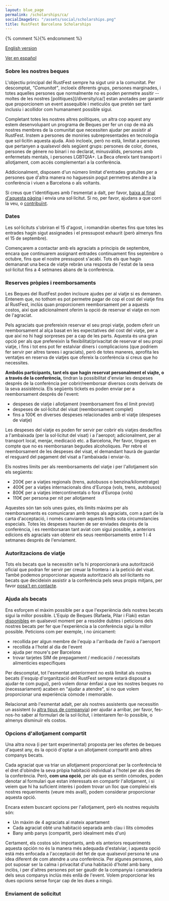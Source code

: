 ```yaml
---
layout: blue_page
permalink: /scholarships/ca/
socialImageSrc: "/assets/social/scholarships.png"
title: RustFest Barcelona Scholarships
---
```


{% comment %}<script>TitoDevelopmentMode = true</script>{% endcomment %}

[English version](/scholarships/)

[Ver en español](/scholarships/es/)


### Sobre les nostres beques

L'objectiu principal del RustFest sempre ha sigut unir a la comunitat. Per descomptat, _"Comunitat"_, incloeïx diferents grups, persones marginades, i totes aquelles persones que normalmente no es poden permetre assitir -- moltes de les nostres [polítiques](/diversity/ca/] estan anotades per garantir que proporcionem un event assequible i meticulós que pretén ser tant inclusiu i acollidor com humanament possible sigui.

Completant totes les nostres altres polítiques, un altra cop aquest any estem desenvolupant un programa de Beques per fer un cop de mà als nostres membres de la comunitat que necessiten ajudar per assistir al RustFest. Instem a persones de moniries subrepresentades en tecnologia que sol·licitin aquesta ajuda. Això incloeïx, però no està, limitat a persones que pertanyen a qualsevol dels següent grups: persones de color, dones, persones de génere no binari i no declarat, minusvàlids, persones amb enfermetats mentals, i persones LGBTQIA+. La Beca ofereïx tant transport i allotjament, com accés complementari a la conferència.

Addicionalment, disposem d'un número limitat d'entrades gratuïtes per a persones que d'altra manera no haguessin pogut permetres atendre a la conferència i viuen a Barcelona o als voltants.

Si creus que t'identifiques amb l'esmentat a dalt, per favor, [baixa al final d'aquesta pàgina](#send-an-application) i envia una sol·licitut. Si no, per favor, ajudans a que corri la veu, o [contribuïnt](#funding).


### Dates

Les sol·licituts s'obriran el 15 d'agost, i romandràn obertes fins que totes les entrades hagin sigut assignades i el pressupost exhaurit (però almenys fins el 15 de septembre).

Començarem a contactar amb els agraciats a principis de septembre, encara que continuarem assignant entrades continuament fins septembre o octubre, fins que el nostre pressupost s'acabi. Tots els que hagin demananat una beca de viatje rebràn una resposta de l'estat de la seva sol·licitut fins a 4 setmanes abans de la conferència.

### Reserves pròpies i reemborsaments

Les Beques del RustFest poden incloure ajudes per al viatje si es demanen. Entenem que, no tothom es pot permetre pagar de cop el cost del viatje fins al RustFest, inclús quan proporcionem reemborsament per a aquests costos, així que adicionalment oferim la opció de reservar el viatje en nom de l'agraciat.

Pels agraciats que prefereixin reservar el seu propi viatje, podem oferir un reemborsament al alça basat en les expectatives del cost del viatje, per a que així no hi hagi sorpreses per a cap de les parts. Aquesta és una gran opció per als que prefereixin la flexibilitat/privacitat de reservar el seu propi viatje, i fins i tot ens pot fer estalviar diners i complicacions (que podriem fer servir per altres tarees i agraciats), però de totes maneres, aprofita les ventatjes en reserva de viatjes que ofereix la conferència si creus que ho necessites.

**Ambdòs participants, tant els que hagin reservat personalment el viajte, o a través de la conferència,** tindran la possibilitat d'enviar les despeses després de la conferència per cobrir/reemborsar diversos costs derivats de la seva assistència. Els següents tickets es poden enviar per a reemborsament després de l'event:

- despeses de viatje i allotjament (reemborsament fins el límit previst)
- despeses de sol·licitut del visat (reemborsament complet)
- fins a 100€ en diverses despeses relacionades amb el viatje (despeses de viatje)

Les despeses del viatje es poden fer servir per cobrir els viatjes desde/fins a l'ambaixada (per la sol·licitut del visat) i a l'aeropot; adicionalment, per al transport local, menjar, medicació etc. a Barcelona, Per favor, tingues en compte que no es reemborsaran begudes alcoholiques. Per rebre el reemborsament de les despeses del visat, el demandant haurà de guardar el resguard del pagament del visat a l'ambaixada i enviar-lo.

Els nostres límits per als reemborsaments del viatje i per l'allotjament són els següents:

- 200€ per a viatjes regionals (trens, autobusos o benzina/kilometratge)
- 400€ per a viatjes internacionals dins d'Europa (vols, trens, autobusos)
- 800€ per a viatjes intercontinentals o fora d'Europa (vols)
- 110€ per persona per nit per allotjament

Aquestes són tan sols unes guies, els límits màxims per als reemborsaments es comunicaran amb temps als agraciats, com a part de la carta d'acceptació, i només canviarem aquests limits sota circumstancies especials. Totes les despeses haurien de ser enviades després de la conferència, i es reemborsaran tant aviat com sigui possible, a anteriors edicions els agraciats van obtenir els seus reemborsaments entre 1 i 4 setmanes després de l'enviament.

### Autoritzacions de viatje

Tots els becats que la necessitin se'ls hi proporcionarà una autorització oficial que podran fer servir per creuar la frontera i a la petició del visat. També podemos proporcionar aquesta autorització als sol·licitants no becats que decideixin assistir a la conferència pels seus propis mitjans, per favor [posa't en contacte](mailto:info@rustfest.eu).

### Ajuda als becats

Ens esforçem el màxim possible per a que l'experiència dels nostres becats sigui la millor possible. L'Equip de Beques (Rafaela, Pilar i Flaki) estan [disponibles](mailto:diversity@rustfest.eu) en qualsevol moment per a resoldre dubtes i peticions dels nostres becats per fer que l'experiència a la conferència sigui la millor possible. Peticions com per exemple, i no únicament:

- recollida per algun membre de l'equip a l'arribada de l'avió a l'aeroport
- recollida a l'hotel al dia de l'event
- ajuda per moure's per Barcelona
- trovar tarjetes SIM de prepagament / medicació / necessitats alimenticies específiques

Per descomptat, tot l'esmentat anteriorment no està limitat als nostres becats (l'esquip d'organització del RustFest sempre estarà disposat a ajudar-te com pugui), però volem donar èmfasi a que les nostres beques no (necessariament) acaben en "ajudar a atendre", si no que volem proporcionar una experiència còmode i memorable.

Relacionat amb l'esmentat adalt, per als nostres assistents que necessitin un assistent (u [altra tipus de companyia](https://twitter.com/bodil/status/1000344195951972352)) per ajudar a arribar, per favor, fes-nos-ho saber al formulari de la sol·licitut, i intentarem fer-lo possible, o almenys disminuïr els costos.

### Opcions d'allotjament compartit

Una altra nova (i per tant experimental) proposta per les ofertes de beques d'aquest any, és la opció d'optar a un allotjament compartit amb altres companys becats.

Cada agraciat que va triar un allotjament proporcionat per la conferència té el dret d'obindre la seva pròpia habitació individual a l'hotel per als dies de la conferència. Però, **com una opció**, per als que es sentin còmodes, poden denotar al formulari que estan interessats en compartir l'allotjament, i si veiem que hi ha suficient interès i podem trovar un lloc que compleixi els nostres requeriments (veure més avall), podem considerar proporcionar aquesta opció.

Encara estem buscant opcions per l'allotjament, però els nostres requisits són:

- Un màxim de 4 agraciats al mateix apartament
- Cada agraciat obté una habitació separada amb clau i llits còmodes
- Bany amb panys (compartit, però idealment més d'un)

Certament, els costos són importants, amb els anteriors requeriments aquesta opción no és la manera més adequada d'estalviar, i aquesta opció está més enfocada a l'acceptació del fet de que qualsevol persona té una idea diferent de com atendre a una conferència. Per algunes persones, això pot suposar ser la calma i privacitat d'una habitació d'hotel amb bany inclòs, i per d'altres persones pot ser gaudir de la companyia i camaraderia dels seus companys inclús més enllà de l'event. Volem proporcionar les dues opcions sense forçar cap de les dues a ningú.

### Enviament de solicitut

<div>
<script src='https://js.tito.io/v1' async></script>
<style>
.tito-ticket-price { display: none }
.tito-ticket-list { list-style-type: none; padding-left: 0 }
.tito-submit { background: white; margin: 1em auto; display: block }
.tito-badge-link { text-align: center; display: block; font-size: 1rem }
.about-tito-form {
  max-width: 48em;
  font-size: .9rem;
  margin-left: 1em;
  padding-left: 1em;
  border-left: .2em solid #88f;
}
</style>

<blockquote class="about-tito-form">
</blockquote>

<tito-widget event="rustfest/barcelona2019" releases="lvtwxlrvrgw"></tito-widget>

<p></p>

</div>
